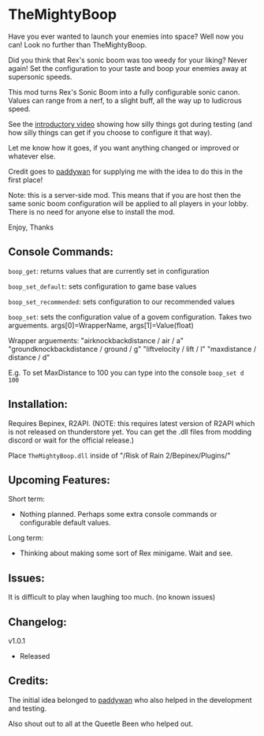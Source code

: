 # TheMightyBoop
Have you ever wanted to launch your enemies into space? Well now you can! Look no further than TheMightyBoop.

Did you think that Rex's sonic boom was too weedy for your liking? Never again! Set the configuration to your taste and boop your enemies away at supersonic speeds.

This mod turns Rex's Sonic Boom into a fully configurable sonic canon. Values can range from a nerf, to a slight buff, all the way up to ludicrous speed.

See the [introductory video](https://streamable.com/s9bxp) showing how silly things got during testing (and how silly things can get if you choose to configure it that way).

Let me know how it goes, if you want anything changed or improved or whatever else.

Credit goes to [paddywan](https://thunderstore.io/package/paddywan/) for supplying me with the idea to do this in the first place!

Note: this is a server-side mod. This means that if you are host then the same sonic boom configuration will be applied to all players in your lobby. There is no need for anyone else to install the mod.

Enjoy,
Thanks

## Console Commands:

`boop_get`: returns values that are currently set in configuration

`boop_set_default`: sets configuration to game base values

`boop_set_recommended`: sets configuration to our recommended values

`boop_set`: sets the configuration value of a govem configuration. Takes two arguements. args\[0\]=WrapperName, args\[1\]=Value(float)

Wrapper arguements: 
"airknockbackdistance / air / a"
"groundknockbackdistance / ground / g"
"liftvelocity / lift / l"
"maxdistance / distance / d"

E.g. To set MaxDistance to 100 you can type into the console `boop_set d 100`


## Installation:

Requires Bepinex, R2API. 
(NOTE: this requires latest version of R2API which is not released on thunderstore yet. You can get the .dll files from modding discord or wait for the official release.)

Place `TheMightyBoop.dll` inside of "/Risk of Rain 2/Bepinex/Plugins/"

## Upcoming Features:

Short term: 
- Nothing planned. Perhaps some extra console commands or configurable default values.

Long term:
- Thinking about making some sort of Rex minigame. Wait and see.

## Issues:

It is difficult to play when laughing too much. 
(no known issues)

## Changelog:

v1.0.1 
- Released

## Credits:

The initial idea belonged to [paddywan](https://thunderstore.io/package/paddywan/) who also helped in the development and testing.

Also shout out to all at the Queetle Been who helped out.